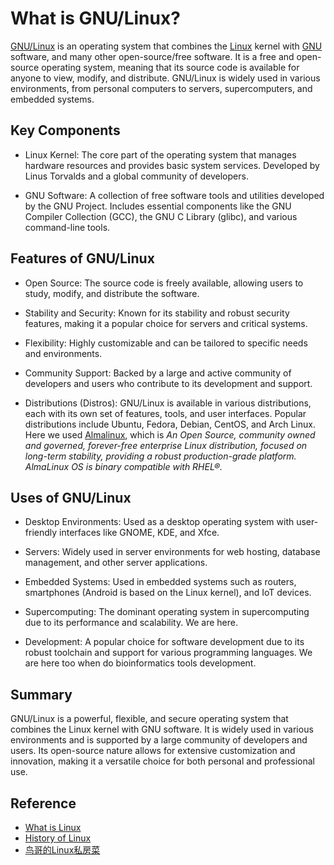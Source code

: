 # What is GNU/Linux?

[GNU/Linux](https://www.gnu.org/gnu/linux-and-gnu.en.html) is an operating system that
combines the [Linux](https://en.wikipedia.org/wiki/Linux) kernel with
[GNU](https://www.gnu.org/home.en.html) software, and many other open-source/free
software. It is a free and open-source operating system, meaning that its source code is
available for anyone to view, modify, and distribute. GNU/Linux is widely used in various
environments, from personal computers to servers, supercomputers, and embedded systems.

## Key Components

- Linux Kernel: The core part of the operating system that manages hardware resources and
  provides basic system services. Developed by Linus Torvalds and a global community of
  developers.

- GNU Software: A collection of free software tools and utilities developed by the GNU
  Project. Includes essential components like the GNU Compiler Collection (GCC), the GNU C
  Library (glibc), and various command-line tools.

## Features of GNU/Linux

- Open Source: The source code is freely available, allowing users to study, modify, and
  distribute the software.

- Stability and Security: Known for its stability and robust security features, making it
  a popular choice for servers and critical systems.

- Flexibility: Highly customizable and can be tailored to specific needs and environments.

- Community Support: Backed by a large and active community of developers and users who
  contribute to its development and support.

- Distributions (Distros): GNU/Linux is available in various distributions, each with its
  own set of features, tools, and user interfaces. Popular distributions include Ubuntu,
  Fedora, Debian, CentOS, and Arch Linux. Here we used [Almalinux](https://almalinux.org),
  which is _An Open Source, community owned and governed, forever-free enterprise Linux
  distribution, focused on long-term stability, providing a robust production-grade
  platform. AlmaLinux OS is binary compatible with RHEL®._

## Uses of GNU/Linux

- Desktop Environments: Used as a desktop operating system with user-friendly interfaces
  like GNOME, KDE, and Xfce.

- Servers: Widely used in server environments for web hosting, database management, and
  other server applications.

- Embedded Systems: Used in embedded systems such as routers, smartphones (Android is
  based on the Linux kernel), and IoT devices.

- Supercomputing: The dominant operating system in supercomputing due to its performance
  and scalability. We are here.

- Development: A popular choice for software development due to its robust toolchain and
  support for various programming languages. We are here too when do bioinformatics tools
  development.

## Summary

GNU/Linux is a powerful, flexible, and secure operating system that combines the Linux
kernel with GNU software. It is widely used in various environments and is supported by a
large community of developers and users. Its open-source nature allows for extensive
customization and innovation, making it a versatile choice for both personal and
professional use.

## Reference

- [What is Linux](https://bash.cyberciti.biz/guide/What_Is_Linux)
- [History of Linux](https://en.wikipedia.org/wiki/History_of_Linux)
- [鸟哥的Linux私房菜](http://cn.linux.vbird.org/linux_basic/0110whatislinux.php)
